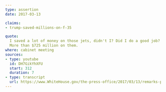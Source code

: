 ```yaml
---
type: assertion
date: 2017-03-13

claims:
- trump-saved-millions-on-f-35

quote:
  I saved a lot of money on those jets, didn't I? Did I do a good job?
  More than $725 million on them.
where: cabinet meeting
sources:
- type: youtube
  id: DH7GikYhXFU
  start: 312
  duration: 7
- type: transcript
  url: https://www.WhiteHouse.gov/the-press-office/2017/03/13/remarks-president-trump-first-cabinet-meeting
---
```

